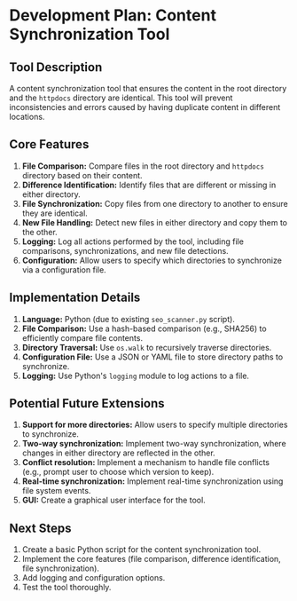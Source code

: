 # Development Plan: Content Synchronization Tool

## Tool Description
A content synchronization tool that ensures the content in the root directory and the `httpdocs` directory are identical. This tool will prevent inconsistencies and errors caused by having duplicate content in different locations.

## Core Features
1.  **File Comparison:** Compare files in the root directory and `httpdocs` directory based on their content.
2.  **Difference Identification:** Identify files that are different or missing in either directory.
3.  **File Synchronization:** Copy files from one directory to another to ensure they are identical.
4.  **New File Handling:** Detect new files in either directory and copy them to the other.
5.  **Logging:** Log all actions performed by the tool, including file comparisons, synchronizations, and new file detections.
6.  **Configuration:** Allow users to specify which directories to synchronize via a configuration file.

## Implementation Details
1.  **Language:** Python (due to existing `seo_scanner.py` script).
2.  **File Comparison:** Use a hash-based comparison (e.g., SHA256) to efficiently compare file contents.
3.  **Directory Traversal:** Use `os.walk` to recursively traverse directories.
4.  **Configuration File:** Use a JSON or YAML file to store directory paths to synchronize.
5.  **Logging:** Use Python's `logging` module to log actions to a file.

## Potential Future Extensions
1.  **Support for more directories:** Allow users to specify multiple directories to synchronize.
2.  **Two-way synchronization:** Implement two-way synchronization, where changes in either directory are reflected in the other.
3.  **Conflict resolution:** Implement a mechanism to handle file conflicts (e.g., prompt user to choose which version to keep).
4.  **Real-time synchronization:** Implement real-time synchronization using file system events.
5.  **GUI:** Create a graphical user interface for the tool.

## Next Steps
1.  Create a basic Python script for the content synchronization tool.
2.  Implement the core features (file comparison, difference identification, file synchronization).
3.  Add logging and configuration options.
4.  Test the tool thoroughly.
